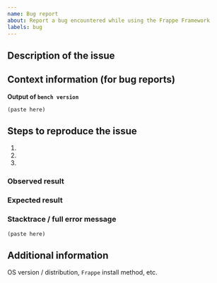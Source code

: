 ```yaml
---
name: Bug report
about: Report a bug encountered while using the Frappe Framework
labels: bug
---
```


<!--
Welcome to the Frappe Nextcloud Integration issue tracker! Before creating an issue, please heed the following:

1. This tracker should only be used to report bugs and request features / enhancements to Frappe Nextcloud Integration
    - For questions and general support, use https://stackoverflow.com/questions/tagged/frappe
    - For documentation issues, refer to https://frappeframework.com/docs/user/en or the developer cheetsheet https://github.com/frappe/frappe/wiki/Developer-Cheatsheet
2. Use the search function before creating a new issue. Duplicates will be closed and directed to
   the original discussion.
3. When making a bug report, make sure you provide all required information. The easier it is for
   maintainers to reproduce, the faster it'll be fixed.
4. If you think you know what the reason for the bug is, share it with us. Maybe put in a PR 😉
-->

## Description of the issue

## Context information (for bug reports)

**Output of `bench version`**
```
(paste here)
```

## Steps to reproduce the issue

1.
2.
3.

### Observed result

### Expected result

### Stacktrace / full error message

```
(paste here)
```

## Additional information

OS version / distribution, `Frappe` install method, etc.
